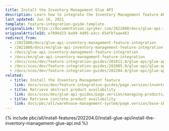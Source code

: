 ```yaml
---
title: Install the Inventory Management Glue API
description: Learn how to integrate the Inventory Management feature API into a Spryker project.
last_updated: Jun 16, 2021
template: feature-integration-guide-template
originalLink: https://documentation.spryker.com/2021080/docs/glue-api-inventory-management-feature-integration
originalArticleId: e7896d23-ba99-4d95-a3cc-654fbfaae463
redirect_from:
  - /2021080/docs/glue-api-inventory-management-feature-integration
  - /2021080/docs/en/glue-api-inventory-management-feature-integration
  - /docs/glue-api-inventory-management-feature-integration
  - /docs/en/glue-api-inventory-management-feature-integration
  - /docs/scos/dev/feature-integration-guides/201811.0/glue-api/glue-api-inventory-management-feature-integration.html
  - /docs/scos/dev/feature-integration-guides/202005.0/glue-api/glue-api-inventory-management-feature-integration.html
  - /docs/scos/dev/feature-integration-guides/202204.0/glue-api/glue-api-inventory-management-feature-integration.html
related:
  - title: Install the Inventory Management feature
    link: docs/scos/dev/feature-integration-guides/page.version/inventory-management-feature-integration.html
  - title: Retrieve abstract product availability
    link: docs/scos/dev/glue-api-guides/page.version/managing-products/abstract-products/retrieving-abstract-product-availability.html
  - title: Retrieve concrete product availability
    link: docs/pbc/all/warehouse-management-system/page.version/base-shop/manage-using-glue-api/retrieve-concrete-product-availability.html
---
```


{% include pbc/all/install-features/202204.0/install-glue-api/install-the-inventory-management-glue-api.md %} <!-- To edit, see /_includes/pbc/all/install-features/202204.0/install-glue-api/install-the-inventory-management-glue-api.md -->
